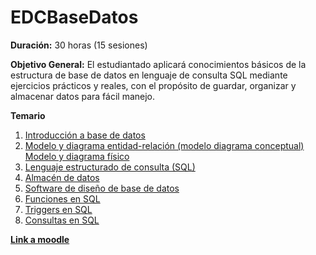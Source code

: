# EDCBaseDatos

**Duración:** 30 horas (15 sesiones)

**Objetivo General:** El estudiantado aplicará conocimientos básicos de la estructura de base de datos en lenguaje de consulta SQL mediante ejercicios prácticos y reales, con el propósito de guardar, organizar y almacenar datos para fácil manejo.

**Temario**

1. [Introducción a base de datos](./introduccionBaseDatos.md)
2. [Modelo y diagrama entidad-relación (modelo diagrama conceptual)](./modeloDiagramaEntidadRelacion.md)
    [Modelo y diagrama físico]()
3. [Lenguaje estructurado de consulta (SQL)]()
4. [Almacén de datos]()
5. [Software de diseño de base de datos]() 
6. [Funciones en SQL]()
7. [Triggers en SQL]()
6. [Consultas en SQL]()

[**Link a moodle**](https://educacion.pilares.cdmx.gob.mx/)